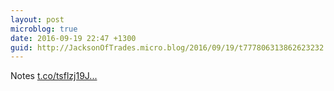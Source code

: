 ```yaml
---
layout: post
microblog: true
date: 2016-09-19 22:47 +1300
guid: http://JacksonOfTrades.micro.blog/2016/09/19/t777806313862623232.html
---
```

Notes [t.co/tsflzj19J...](https://t.co/tsflzj19JJ)
